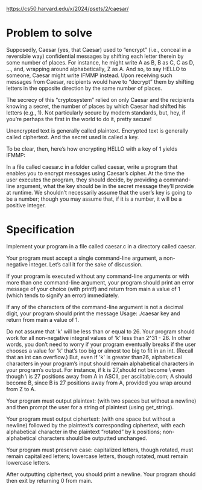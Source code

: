 https://cs50.harvard.edu/x/2024/psets/2/caesar/
<h1>Problem to solve</h1>

Supposedly, Caesar (yes, that Caesar) used to “encrypt” (i.e., conceal in a reversible way) confidential messages by shifting each letter therein by some number of places. For instance, he might write A as B, B as C, C as D, …, and, wrapping around alphabetically, Z as A. And so, to say HELLO to someone, Caesar might write IFMMP instead. Upon receiving such messages from Caesar, recipients would have to “decrypt” them by shifting letters in the opposite direction by the same number of places.

The secrecy of this “cryptosystem” relied on only Caesar and the recipients knowing a secret, the number of places by which Caesar had shifted his letters (e.g., 1). Not particularly secure by modern standards, but, hey, if you’re perhaps the first in the world to do it, pretty secure!

Unencrypted text is generally called plaintext. Encrypted text is generally called ciphertext. And the secret used is called a key.

To be clear, then, here’s how encrypting HELLO with a key of 1 yields IFMMP:


In a file called caesar.c in a folder called caesar, write a program that enables you to encrypt messages using Caesar’s cipher. At the time the user executes the program, they should decide, by providing a command-line argument, what the key should be in the secret message they’ll provide at runtime. We shouldn’t necessarily assume that the user’s key is going to be a number; though you may assume that, if it is a number, it will be a positive integer.

<!-- ---------------------------------------------------------------------------------------------------- -->
<h1>Specification</h1>

Implement your program in a file called caesar.c in a directory called caesar.

Your program must accept a single command-line argument, a non-negative integer. Let’s call it
 for the sake of discussion.

If your program is executed without any command-line arguments or with more than one command-line argument, your program should print an error message of your choice (with printf) and return from main a value of 1 (which tends to signify an error) immediately.

If any of the characters of the command-line argument is not a decimal digit, your program should print the message Usage: ./caesar key and return from main a value of 1.

Do not assume that 'k' will be less than or equal to 26. Your program should work for all non-negative integral values of 'k' less than 2^31 - 26. In other words, you don’t need to worry if your program eventually breaks if the user chooses a value for 'k'  that’s too big or almost too big to fit in an int. (Recall that an int can overflow.) But, even if 'k'  is greater than26,  alphabetical characters in your program’s input should remain alphabetical characters in your program’s output. For instance, if k is 27,should not become \ even though \ is 27 positions away from A in ASCII, per asciitable.com; A should become B, since B is 27 positions away from A, provided you wrap around from Z to A.

Your program must output plaintext: (with two spaces but without a newline) and then prompt the user for a string of plaintext (using get_string).

Your program must output ciphertext: (with one space but without a newline) followed by the plaintext’s corresponding ciphertext, with each alphabetical character in the plaintext “rotated” by k positions; non-alphabetical characters should be outputted unchanged.

Your program must preserve case: capitalized letters, though rotated, must remain capitalized letters; lowercase letters, though rotated, must remain lowercase letters.

After outputting ciphertext, you should print a newline. Your program should then exit by returning 0 from main.
